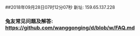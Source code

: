 ##2018年09月28日07时12分07秒 新址: 159.65.137.228
### 兔友常见问题及解答: https://github.com/wanggonging/d/blob/w/FAQ.md
